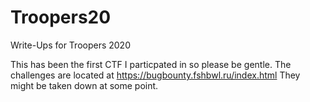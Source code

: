 # Troopers20
Write-Ups for Troopers 2020

This has been the first CTF I particpated in so please be gentle. 
The challenges are located at https://bugbounty.fshbwl.ru/index.html
They might be taken down at some point.
